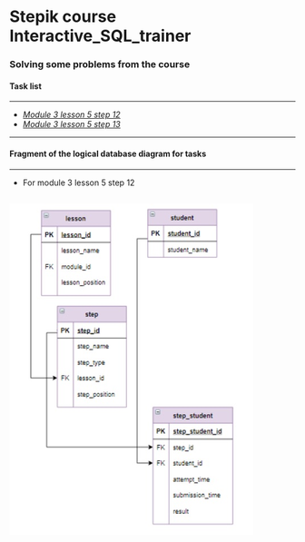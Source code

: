 # Stepik course Interactive_SQL_trainer
### Solving some problems from the course
#### Task list
---
- [*Module 3 lesson 5 step 12*](https://stepik.org/lesson/404275/step/12?unit=393473 "Go to step on Stepik") 
- [*Module 3 lesson 5 step 13*](https://stepik.org/lesson/404275/step/13?unit=393473 "Go to step on Stepik") 
---
#### Fragment of the logical database diagram for tasks
---
- For module 3 lesson 5 step 12

![logical database diagram for module 3 lesson 5 step 12](/images/fragment-of-the-logical-database-diagram-for-3.5.12.jpg "module 3 lesson 5 step 12")
---